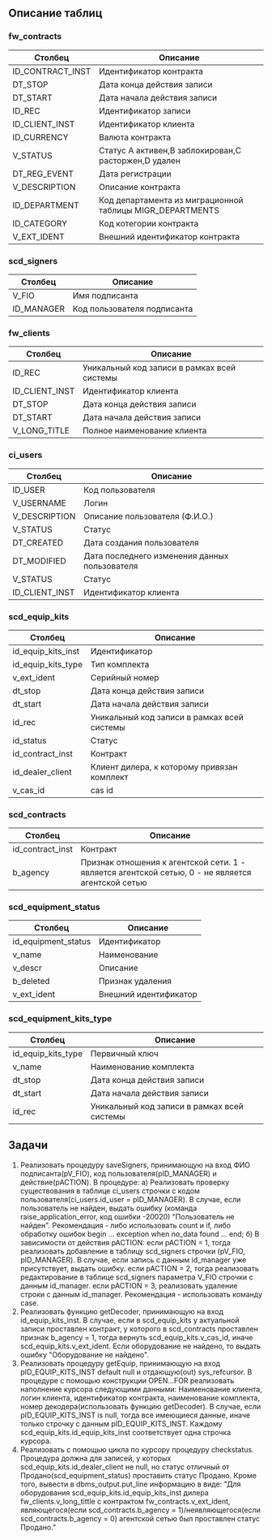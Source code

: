 ## Описание таблиц

### fw_contracts
| Столбец | Описание |
| --- | --- |
|ID_CONTRACT_INST|Идентификатор контракта|
|DT_STOP|Дата конца действия записи|
|DT_START|Дата начала действия записи|
|ID_REC|Идентификатор записи|
|ID_CLIENT_INST|Идентификатор клиента|
|ID_CURRENCY|Валюта контракта|
|V_STATUS|Статус А активен,B заблокирован,С расторжен,D удален|
|DT_REG_EVENT|Дата регистрации|
|V_DESCRIPTION|Описание контракта|
|ID_DEPARTMENT|Код департамента из миграционной таблицы MIGR_DEPARTMENTS|
|ID_CATEGORY|Код котегории контракта|
|V_EXT_IDENT|Внешний идентификатор контракта|

### scd_signers
| Столбец | Описание |
| --- | --- |
|V_FIO|Имя подписанта|
|ID_MANAGER|Код пользователя подписанта|

### fw_clients
| Столбец | Описание |
| --- | --- |
|ID_REC|Уникальный код записи в рамках всей системы|
|ID_CLIENT_INST|Идентификатор клиента|
|DT_STOP|Дата конца действия записи|
|DT_START|Дата начала действия записи|
|V_LONG_TITLE|Полное наименование клиента|

### ci_users
| Столбец | Описание |
| --- | --- |
|ID_USER|Код пользователя|
|V_USERNAME|Логин|
|V_DESCRIPTION|Описание пользователя (Ф.И.О.)|
|V_STATUS|Статус|
|DT_CREATED|Дата создания пользователя|
|DT_MODIFIED|Дата последнего изменения данных пользователя|
|V_STATUS|Статус|
|ID_CLIENT_INST|Идентификатор клиента|

### scd_equip_kits
| Столбец | Описание |
| --- | --- |
|id_equip_kits_inst|Идентификатор|
|id_equip_kits_type|Тип комплекта|
|v_ext_ident|Серийный номер|
|dt_stop|Дата конца действия записи|
|dt_start|Дата начала действия записи|
|id_rec|Уникальный код записи в рамках всей системы|
|id_status|Статус|
|id_contract_inst|Контракт|
|id_dealer_client|Клиент дилера, к которому привязан комплект|
|v_cas_id|cas id|

### scd_contracts
| Столбец | Описание |
| --- | --- |
|id_contract_inst|Контракт|
|b_agency|Признак отношения к агентской сети. 1 - является агентской сетью, 0 - не является агентской сетью|

### scd_equipment_status
| Столбец | Описание |
| --- | --- |
|id_equipment_status|Идентификатор|
|v_name|Наименование|
|v_descr|Описание|
|b_deleted|Признак удаления|
|v_ext_ident|Внешний идентификатор|

### scd_equipment_kits_type
| Столбец | Описание |
| --- | --- |
|id_equip_kits_type|Первичный ключ|
|v_name|Наименование комплекта|
|dt_stop|Дата конца действия записи|
|dt_start|Дата начала действия записи|
|id_rec|Уникальный код записи в рамках всей системы|



## Задачи


1) Реализовать процедуру saveSigners, принимающую на вход ФИО подписанта(pV_FIO), код пользователя(pID_MANAGER) и действие(pACTION). В процедуре:
а) Реализовать проверку существования в таблице ci_users строчки с кодом пользователя(ci_users.id_user = pID_MANAGER). 
В случае, если пользователь не найден, выдать ошибку (команда raise_application_error, код ошибки -20020) "Пользователь не найден".
Рекомендация - либо использовать count и if, либо обработку ошибок begin ... exception when no_data found ... end;
б) В зависимости от действия pACTION:
если pACTION = 1, тогда реализовать добавление в таблицу scd_signers строчки (pV_FIO, pID_MANAGER). В случае, если запись с данным id_manager уже присутствует, выдать ошибку.
если pACTION = 2, тогда реализовать редактирование в таблице scd_signers параметра V_FIO строчки с данным id_manager.
если pACTION = 3, реализовать удаление строки с данным id_manager.
Рекомендация - использовать команду case.
2) Реализовать функцию getDecoder, принимающую на вход id_equip_kits_inst. В случае, если в scd_equip_kits у актуальной записи проставлен контракт,
 у которого в scd_contracts проставлен признак b_agency = 1, тогда вернуть scd_equip_kits.v_cas_id,
 иначе scd_equip_kits.v_ext_ident.
 Если оборудование не найдено, то выдать ошибку "Оборудование не найдено".
3) Реализовать процедуру getEquip, принимающую на вход pID_EQUIP_KITS_INST default null и отдающую(out) sys_refcursor.
В процедуре с помощью конструкции OPEN...FOR реализовать наполнение курсора следующими данными:
Наименование клиента, логин клиента, идентификатор контракта, наименование комплекта, номер декодера(использовать функцию getDecoder).
В случае, если pID_EQUIP_KITS_INST is null, тогда все имеющиеся данные, иначе только строчку с данным pID_EQUIP_KITS_INST.
Каждому scd_equip_kits.id_equip_kits_inst соответствует одна строчка курсора.
4) Реализовать с помощью цикла по курсору процедуру checkstatus.
Процедура должна для записей, у которых scd_equip_kits.id_dealer_client не null, но статус отличный от Продано(scd_equipment_status) проставить статус Продано. Кроме того,
вывести в dbms_output.put_line информацию в виде: "Для оборудования scd_equip_kits.id_equip_kits_inst дилера fw_clients.v_long_tittle с контрактом fw_contracts.v_ext_ident,
являющегося(если scd_contracts.b_agency = 1)/неявляющегося(если scd_contracts.b_agency = 0) агентской сетью был проставлен статус Продано."
 